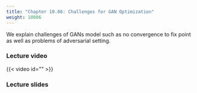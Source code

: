 ```yaml
---
title: "Chapter 10.06: Challenges for GAN Optimization"
weight: 10006
---
```

We explain challenges of GANs model such as no convergence to fix point
 as well as problems of adversarial setting.

<!--more-->

### Lecture video

{{< video id="" >}}

### Lecture slides

